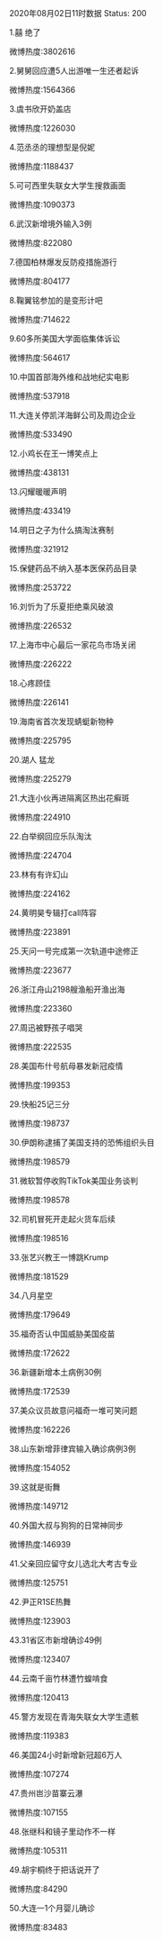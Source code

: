 2020年08月02日11时数据
Status: 200

1.囍 绝了

微博热度:3802616

2.舅舅回应遭5人出游唯一生还者起诉

微博热度:1564366

3.虞书欣开奶盖店

微博热度:1226030

4.范丞丞的理想型是倪妮

微博热度:1188437

5.可可西里失联女大学生搜救画面

微博热度:1090373

6.武汉新增境外输入3例

微博热度:822080

7.德国柏林爆发反防疫措施游行

微博热度:804177

8.鞠翼铭参加的是变形计吧

微博热度:714622

9.60多所美国大学面临集体诉讼

微博热度:564617

10.中国首部海外维和战地纪实电影

微博热度:537918

11.大连关停凯洋海鲜公司及周边企业

微博热度:533490

12.小鸡长在王一博笑点上

微博热度:438131

13.闪耀暖暖声明

微博热度:433419

14.明日之子为什么搞淘汰赛制

微博热度:321912

15.保健药品不纳入基本医保药品目录

微博热度:253722

16.刘忻为了乐夏拒绝乘风破浪

微博热度:226532

17.上海市中心最后一家花鸟市场关闭

微博热度:226222

18.心疼顾佳

微博热度:226141

19.海南省首次发现蜻蜓新物种

微博热度:225795

20.湖人 猛龙

微博热度:225279

21.大连小伙再进隔离区热出花癣斑

微博热度:224910

22.白举纲回应乐队淘汰

微博热度:224704

23.林有有许幻山

微博热度:224162

24.黄明昊专辑打call阵容

微博热度:223891

25.天问一号完成第一次轨道中途修正

微博热度:223677

26.浙江舟山2198艘渔船开渔出海

微博热度:223360

27.周迅被野孩子唱哭

微博热度:222535

28.美国布什号航母暴发新冠疫情

微博热度:199353

29.快船25记三分

微博热度:198737

30.伊朗称逮捕了美国支持的恐怖组织头目

微博热度:198579

31.微软暂停收购TikTok美国业务谈判

微博热度:198578

32.司机冒死开走起火货车后续

微博热度:198516

33.张艺兴教王一博跳Krump

微博热度:181529

34.八月星空

微博热度:179649

35.福奇否认中国威胁美国疫苗

微博热度:172622

36.新疆新增本土病例30例

微博热度:172539

37.美众议员故意问福奇一堆可笑问题

微博热度:162226

38.山东新增菲律宾输入确诊病例3例

微博热度:154052

39.这就是街舞

微博热度:149712

40.外国大叔与狗狗的日常神同步

微博热度:146939

41.父亲回应留守女儿选北大考古专业

微博热度:125751

42.尹正R1SE热舞

微博热度:123903

43.31省区市新增确诊49例

微博热度:123407

44.云南千亩竹林遭竹蝗啃食

微博热度:120413

45.警方发现在青海失联女大学生遗骸

微博热度:119383

46.美国24小时新增新冠超6万人

微博热度:107274

47.贵州岜沙苗寨云瀑

微博热度:107155

48.张继科和镜子里动作不一样

微博热度:105311

49.胡宇桐终于把话说开了

微博热度:84290

50.大连一1个月婴儿确诊

微博热度:83483

